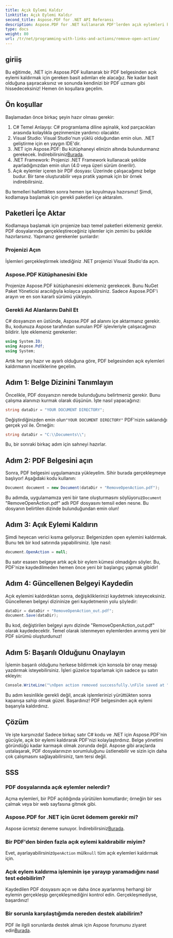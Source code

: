 ```yaml
---
title: Açık Eylemi Kaldır
linktitle: Açık Eylemi Kaldır
second_title: Aspose.PDF for .NET API Referansı
description: Aspose.PDF for .NET kullanarak PDF'lerden açık eylemleri kolayca kaldırın! Etkili PDF yönetimi için adım adım kılavuz içeren basit bir eğitim.
type: docs
weight: 80
url: /tr/net/programming-with-links-and-actions/remove-open-action/
---
```

## giriiş

Bu eğitimde, .NET için Aspose.PDF kullanarak bir PDF belgesinden açık eylemi kaldırmak için gereken basit adımları ele alacağız. Ne kadar basit olduğuna şaşıracaksınız ve sonunda kendinizi bir PDF uzmanı gibi hissedeceksiniz! Hemen ön koşullara geçelim.

## Ön koşullar

Başlamadan önce birkaç şeyin hazır olması gerekir:

1. C# Temel Anlayışı: C# programlama diline aşinalık, kod parçacıkları arasında kolaylıkla gezinmenize yardımcı olacaktır.
2. Visual Studio: Visual Studio'nun yüklü olduğundan emin olun. .NET geliştirme için en yaygın IDE'dir.
3.  .NET için Aspose.PDF: Bu kütüphaneyi elinizin altında bulundurmanız gerekecek. İndirebilirsiniz[Burada](https://releases.aspose.com/pdf/net/). 
4. .NET Framework: Projenizi .NET Framework kullanacak şekilde ayarladığınızdan emin olun (4.0 veya üzeri sürüm önerilir).
5. Açık eylemler içeren bir PDF dosyası: Üzerinde çalışacağımız belge budur. Bir tane oluşturabilir veya pratik yapmak için bir örnek indirebilirsiniz.

Bu temelleri hallettikten sonra hemen işe koyulmaya hazırsınız! Şimdi, kodlamaya başlamak için gerekli paketleri içe aktaralım.

## Paketleri İçe Aktar

Kodlamaya başlamak için projenize bazı temel paketleri eklemeniz gerekir. PDF dosyalarında gerçekleştireceğiniz işlemler için zemini bu şekilde hazırlarsınız. Yapmanız gerekenler şunlardır:

### Projenizi Açın

İşlemleri gerçekleştirmek istediğiniz .NET projenizi Visual Studio'da açın.

### Aspose.PDF Kütüphanesini Ekle

Projenize Aspose.PDF kütüphanesini eklemeniz gerekecek. Bunu NuGet Paket Yöneticisi aracılığıyla kolayca yapabilirsiniz. Sadece Aspose.PDF'i arayın ve en son kararlı sürümü yükleyin.

### Gerekli Ad Alanlarını Dahil Et

C# dosyanızın en üstünde, Aspose.PDF ad alanını içe aktarmanız gerekir. Bu, kodunuza Aspose tarafından sunulan PDF işlevleriyle çalışacağınızı bildirir. İşte eklemeniz gerekenler:

```csharp
using System.IO;
using Aspose.Pdf;
using System;
```

Artık her şey hazır ve ayarlı olduğuna göre, PDF belgesinden açık eylemleri kaldırmanın inceliklerine geçelim.

## Adım 1: Belge Dizinini Tanımlayın

Öncelikle, PDF dosyanızın nerede bulunduğunu belirtmeniz gerekir. Bunu çalışma alanınızı kurmak olarak düşünün. İşte nasıl yapacağınız:

```csharp
string dataDir = "YOUR DOCUMENT DIRECTORY";
```

 Değiştirdiğinizden emin olun`"YOUR DOCUMENT DIRECTORY"` PDF'nizin saklandığı gerçek yol ile. Örneğin:

```csharp
string dataDir = "C:\\Documents\\";
```

Bu, bir sonraki birkaç adım için sahneyi hazırlar. 

## Adım 2: PDF Belgesini açın

Sonra, PDF belgesini uygulamanıza yükleyelim. Sihir burada gerçekleşmeye başlıyor! Aşağıdaki kodu kullanın:

```csharp
Document document = new Document(dataDir + "RemoveOpenAction.pdf");
```

 Bu adımda, uygulamamıza yeni bir tane oluşturmasını söylüyoruz`Document` "RemoveOpenAction.pdf" adlı PDF dosyasını temsil eden nesne. Bu dosyanın belirtilen dizinde bulunduğundan emin olun!

## Adım 3: Açık Eylemi Kaldırın

Şimdi heyecan verici kısma geliyoruz: Belgenizden open eylemini kaldırmak. Bunu tek bir kod satırında yapabilirsiniz. İşte nasıl:

```csharp
document.OpenAction = null;
```

Bu satır esasen belgeye artık açık bir eylem kümesi olmadığını söyler. Bu, PDF'nize kaydedilmeden hemen önce yeni bir başlangıç yapmak gibidir!

## Adım 4: Güncellenen Belgeyi Kaydedin

Açık eylemini kaldırdıktan sonra, değişikliklerinizi kaydetmek isteyeceksiniz. Güncellenen belgeyi dizininize geri kaydetmenin yolu şöyledir:

```csharp
dataDir = dataDir + "RemoveOpenAction_out.pdf";
document.Save(dataDir);
```

Bu kod, değiştirilen belgeyi aynı dizinde "RemoveOpenAction_out.pdf" olarak kaydedecektir. Temel olarak istenmeyen eylemlerden arınmış yeni bir PDF sürümü oluşturdunuz!

## Adım 5: Başarılı Olduğunu Onaylayın

İşlemin başarılı olduğunu herkese bildirmek için konsola bir onay mesajı yazdırmak isteyebilirsiniz. İşleri güzelce toparlamak için sadece şu satırı ekleyin:

```csharp
Console.WriteLine("\nOpen action removed successfully.\nFile saved at " + dataDir);
```

Bu adım kesinlikle gerekli değil, ancak işlemlerinizi yürüttükten sonra kapanışa sahip olmak güzel. Başardınız! PDF belgesinden açık eylemi başarıyla kaldırdınız.

## Çözüm

Ve işte karşınızda! Sadece birkaç satır C# kodu ve .NET için Aspose.PDF'nin gücüyle, açık bir eylemi kaldırarak PDF'nizi kolaylaştırdınız. Belge yönetimi göründüğü kadar karmaşık olmak zorunda değil. Aspose gibi araçlarda ustalaşarak, PDF dosyalarınızın sorumluluğunu üstlenebilir ve sizin için daha çok çalışmasını sağlayabilirsiniz, tam tersi değil.

## SSS

### PDF dosyalarında açık eylemler nelerdir?
Açma eylemleri, bir PDF açıldığında yürütülen komutlardır; örneğin bir ses çalmak veya bir web sayfasına gitmek gibi.

### Aspose.PDF for .NET için ücret ödemem gerekir mi?
 Aspose ücretsiz deneme sunuyor. İndirebilirsiniz[Burada](https://releases.aspose.com/).

### Bir PDF'den birden fazla açık eylemi kaldırabilir miyim?
 Evet, ayarlayabilirsiniz`OpenAction` mülk`null` tüm açık eylemleri kaldırmak için.

### Açık eylem kaldırma işleminin işe yarayıp yaramadığını nasıl test edebilirim?
Kaydedilen PDF dosyasını açın ve daha önce ayarlanmış herhangi bir eylemin gerçekleşip gerçekleşmediğini kontrol edin. Gerçekleşmediyse, başardınız!

### Bir sorunla karşılaştığımda nereden destek alabilirim?
 PDF ile ilgili sorunlarda destek almak için Aspose forumunu ziyaret edin[Burada](https://forum.aspose.com/c/pdf/10).